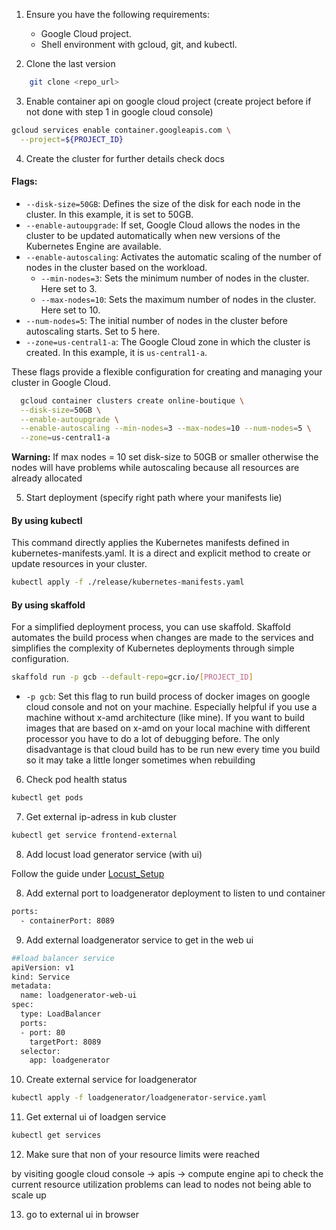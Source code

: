 1. Ensure you have the following requirements:
    - Google Cloud project.
    - Shell environment with gcloud, git, and kubectl.

2. Clone the last version 

```sh
    git clone <repo_url>
```

3. Enable container api on google cloud project (create project before if not done with step 1 in google cloud console)

```sh
gcloud services enable container.googleapis.com \
  --project=${PROJECT_ID}
```

4. Create the cluster for further details check docs 

#### Flags:

- `--disk-size=50GB`: Defines the size of the disk for each node in the cluster. In this example, it is set to 50GB.
- `--enable-autoupgrade`:  If set, Google Cloud allows the nodes in the cluster to be updated automatically when new versions of the Kubernetes Engine are available.
- `--enable-autoscaling`: Activates the automatic scaling of the number of nodes in the cluster based on the workload.
  - `--min-nodes=3`: Sets the minimum number of nodes in the cluster. Here set to 3.
  - `--max-nodes=10`: Sets the maximum number of nodes in the cluster. Here set to 10.
- `--num-nodes=5`: The initial number of nodes in the cluster before autoscaling starts. Set to 5 here.
- `--zone=us-central1-a`: The Google Cloud zone in which the cluster is created. In this example, it is `us-central1-a`.

These flags provide a flexible configuration for creating and managing your cluster in Google Cloud.

```sh
  gcloud container clusters create online-boutique \
  --disk-size=50GB \
  --enable-autoupgrade \
  --enable-autoscaling --min-nodes=3 --max-nodes=10 --num-nodes=5 \
  --zone=us-central1-a
```

**Warning:** If max nodes = 10 set disk-size to 50GB or smaller otherwise the nodes will have problems while autoscaling because all resources are already allocated

5. Start deployment (specify right path where your manifests lie)

#### By using kubectl

This command directly applies the Kubernetes manifests defined in kubernetes-manifests.yaml. It is a direct and explicit method to create or update resources in your cluster.

```sh
kubectl apply -f ./release/kubernetes-manifests.yaml
```

#### By using skaffold

For a simplified deployment process, you can use skaffold. Skaffold automates the build process when changes are made to the services and simplifies the complexity of Kubernetes deployments through simple configuration.

```sh
skaffold run -p gcb --default-repo=gcr.io/[PROJECT_ID]
```

- `-p gcb`: Set this flag to run build process of docker images on google cloud console and not on your machine. Especially helpful if you use a machine without x-amd architecture (like mine). If you want to build images that are based on x-amd on your local machine with different processor you have to do a lot of debugging before. The only disadvantage is that cloud build has to be run new every time you build so it may take a little longer sometimes when rebuilding 


6. Check pod health status

```sh
kubectl get pods
```

7. Get external ip-adress in kub cluster

```sh
kubectl get service frontend-external
```

8. Add locust load generator service (with ui) 

Follow the guide under [Locust_Setup](custom-docs/loadgenerator/deploy.md)

8. Add external port to loadgenerator deployment to listen to und container

```sh
ports:
  - containerPort: 8089
```

9. Add external loadgenerator service to get in the web ui

```sh
##load balancer service
apiVersion: v1
kind: Service
metadata:
  name: loadgenerator-web-ui
spec:
  type: LoadBalancer
  ports:
  - port: 80
    targetPort: 8089
  selector:
    app: loadgenerator
```

10. Create external service for loadgenerator

```sh
kubectl apply -f loadgenerator/loadgenerator-service.yaml
```

11. Get external ui of loadgen service

```sh
kubectl get services
```

12. Make sure that non of your resource limits were reached

by visiting google cloud console -> apis -> compute engine api to check the current resource utilization
problems can lead to nodes not being able to scale up

13. go to external ui in browser



